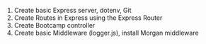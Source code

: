 1. Create basic Express server, dotenv, Git
2. Create Routes in Express using the Express Router
3. Create Bootcamp controller
4. Create basic Middleware (logger.js), install Morgan middleware
